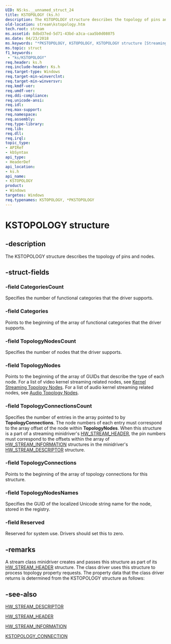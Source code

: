```yaml
---
UID: NS:ks.__unnamed_struct_24
title: KSTOPOLOGY (ks.h)
description: The KSTOPOLOGY structure describes the topology of pins and nodes.
old-location: stream\kstopology.htm
tech.root: stream
ms.assetid: 8dbd37ed-5d71-43bd-a3ca-caa5b0d08075
ms.date: 04/23/2018
ms.keywords: "*PKSTOPOLOGY, KSTOPOLOGY, KSTOPOLOGY structure [Streaming Media Devices], PKSTOPOLOGY, PKSTOPOLOGY structure pointer [Streaming Media Devices], ks-struct_1d55c5f9-18d4-43d0-9fe9-291134e84115.xml, ks/KSTOPOLOGY, ks/PKSTOPOLOGY, stream.kstopology"
ms.topic: struct
f1_keywords:
 - "ks/KSTOPOLOGY"
req.header: ks.h
req.include-header: Ks.h
req.target-type: Windows
req.target-min-winverclnt: 
req.target-min-winversvr: 
req.kmdf-ver: 
req.umdf-ver: 
req.ddi-compliance: 
req.unicode-ansi: 
req.idl: 
req.max-support: 
req.namespace: 
req.assembly: 
req.type-library: 
req.lib: 
req.dll: 
req.irql: 
topic_type:
- APIRef
- kbSyntax
api_type:
- HeaderDef
api_location:
- ks.h
api_name:
- KSTOPOLOGY
product:
- Windows
targetos: Windows
req.typenames: KSTOPOLOGY, *PKSTOPOLOGY
---
```


# KSTOPOLOGY structure


## -description


The KSTOPOLOGY structure describes the topology of pins and nodes.


## -struct-fields




### -field CategoriesCount

Specifies the number of functional categories that the driver supports.


### -field Categories

Points to the beginning of the array of functional categories that the driver supports.


### -field TopologyNodesCount

Specifies the number of nodes that the driver supports.


### -field TopologyNodes

Points to the beginning of the array of GUIDs that describe the type of each node. For a list of video kernel streaming related nodes, see <a href="https://docs.microsoft.com/windows-hardware/drivers/stream/kernel-streaming-topology-nodes">Kernel Streaming Topology Nodes</a>. For a list of audio kernel streaming related nodes, see <a href="https://docs.microsoft.com/windows-hardware/drivers/audio/audio-topology-nodes">Audio Topology Nodes</a>.


### -field TopologyConnectionsCount

Specifies the number of entries in the array pointed to by <b>TopologyConnections</b>. The node numbers of each entry must correspond to the array offset of the node within <b>TopologyNodes</b>. When this structure is a part of a streaming minidriver's <a href="https://docs.microsoft.com/windows-hardware/drivers/ddi/strmini/ns-strmini-_hw_stream_header">HW_STREAM_HEADER</a>, the pin numbers must correspond to the offsets within the array of <a href="https://docs.microsoft.com/windows-hardware/drivers/ddi/strmini/ns-strmini-_hw_stream_information">HW_STREAM_INFORMATION</a> structures in the minidriver's <a href="https://docs.microsoft.com/windows-hardware/drivers/ddi/strmini/ns-strmini-_hw_stream_descriptor">HW_STREAM_DESCRIPTOR</a> structure.


### -field TopologyConnections

Points to the beginning of the array of topology connections for this structure.


### -field TopologyNodesNames

Specifies the GUID of the localized Unicode string name for the node, stored in the registry.


### -field Reserved

Reserved for system use. Drivers should set this to zero.


## -remarks



A stream class minidriver creates and passes this structure as part of its <a href="https://docs.microsoft.com/windows-hardware/drivers/ddi/strmini/ns-strmini-_hw_stream_header">HW_STREAM_HEADER</a> structure. The class driver uses this structure to process topology property requests. The property data that the class driver returns is determined from the KSTOPOLOGY structure as follows:






## -see-also




<a href="https://docs.microsoft.com/windows-hardware/drivers/ddi/strmini/ns-strmini-_hw_stream_descriptor">HW_STREAM_DESCRIPTOR</a>



<a href="https://docs.microsoft.com/windows-hardware/drivers/ddi/strmini/ns-strmini-_hw_stream_header">HW_STREAM_HEADER</a>



<a href="https://docs.microsoft.com/windows-hardware/drivers/ddi/strmini/ns-strmini-_hw_stream_information">HW_STREAM_INFORMATION</a>



<a href="https://docs.microsoft.com/windows-hardware/drivers/ddi/ks/ns-ks-kstopology_connection">KSTOPOLOGY_CONNECTION</a>
 

 

